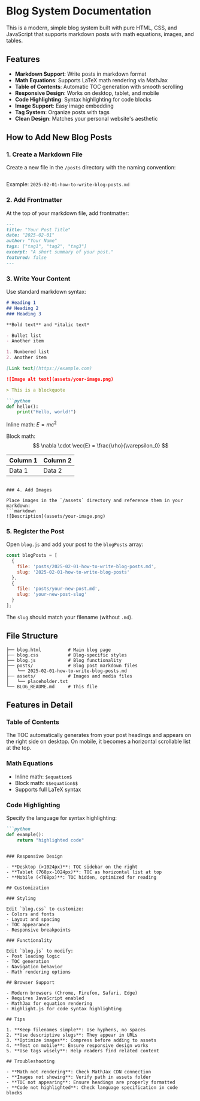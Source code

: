 # Blog System Documentation

This is a modern, simple blog system built with pure HTML, CSS, and JavaScript that supports markdown posts with math equations, images, and tables.

## Features

- **Markdown Support**: Write posts in markdown format
- **Math Equations**: Supports LaTeX math rendering via MathJax
- **Table of Contents**: Automatic TOC generation with smooth scrolling
- **Responsive Design**: Works on desktop, tablet, and mobile
- **Code Highlighting**: Syntax highlighting for code blocks
- **Image Support**: Easy image embedding
- **Tag System**: Organize posts with tags
- **Clean Design**: Matches your personal website's aesthetic

## How to Add New Blog Posts

### 1. Create a Markdown File

Create a new file in the `/posts` directory with the naming convention:
```YYYY-MM-DD-your-title.md
```

Example: `2025-02-01-how-to-write-blog-posts.md`

### 2. Add Frontmatter

At the top of your markdown file, add frontmatter:

```markdown
---
title: "Your Post Title"
date: "2025-02-01"
author: "Your Name"
tags: ["tag1", "tag2", "tag3"]
excerpt: "A short summary of your post."
featured: false
---
```

### 3. Write Your Content

Use standard markdown syntax:

```markdown
# Heading 1
## Heading 2
### Heading 3

**Bold text** and *italic text*

- Bullet list
- Another item

1. Numbered list
2. Another item

[Link text](https://example.com)

![Image alt text](assets/your-image.png)

> This is a blockquote

```python
def hello():
    print("Hello, world!")
```

Inline math: $E=mc^2$

Block math:
$$
\nabla \cdot \vec{E} = \frac{\rho}{\varepsilon_0}
$$

| Column 1 | Column 2 |
|----------|----------|
| Data 1   | Data 2   |
```

### 4. Add Images

Place images in the `/assets` directory and reference them in your markdown:
```markdown
![Description](assets/your-image.png)
```

### 5. Register the Post

Open `blog.js` and add your post to the `blogPosts` array:

```javascript
const blogPosts = [
  {
    file: 'posts/2025-02-01-how-to-write-blog-posts.md',
    slug: '2025-02-01-how-to-write-blog-posts'
  },
  {
    file: 'posts/your-new-post.md',
    slug: 'your-new-post-slug'
  }
];
```

The `slug` should match your filename (without `.md`).

## File Structure

```
├── blog.html          # Main blog page
├── blog.css           # Blog-specific styles
├── blog.js            # Blog functionality
├── posts/             # Blog post markdown files
│   └── 2025-02-01-how-to-write-blog-posts.md
├── assets/            # Images and media files
│   └── placeholder.txt
└── BLOG_README.md     # This file
```

## Features in Detail

### Table of Contents

The TOC automatically generates from your post headings and appears on the right side on desktop. On mobile, it becomes a horizontal scrollable list at the top.

### Math Equations

- Inline math: `$equation$`
- Block math: `$$equation$$`
- Supports full LaTeX syntax

### Code Highlighting

Specify the language for syntax highlighting:
```markdown
```python
def example():
    return "highlighted code"
```
```

### Responsive Design

- **Desktop (>1024px)**: TOC sidebar on the right
- **Tablet (768px-1024px)**: TOC as horizontal list at top
- **Mobile (<768px)**: TOC hidden, optimized for reading

## Customization

### Styling

Edit `blog.css` to customize:
- Colors and fonts
- Layout and spacing
- TOC appearance
- Responsive breakpoints

### Functionality

Edit `blog.js` to modify:
- Post loading logic
- TOC generation
- Navigation behavior
- Math rendering options

## Browser Support

- Modern browsers (Chrome, Firefox, Safari, Edge)
- Requires JavaScript enabled
- MathJax for equation rendering
- Highlight.js for code syntax highlighting

## Tips

1. **Keep filenames simple**: Use hyphens, no spaces
2. **Use descriptive slugs**: They appear in URLs
3. **Optimize images**: Compress before adding to assets
4. **Test on mobile**: Ensure responsive design works
5. **Use tags wisely**: Help readers find related content

## Troubleshooting

- **Math not rendering**: Check MathJax CDN connection
- **Images not showing**: Verify path in assets folder
- **TOC not appearing**: Ensure headings are properly formatted
- **Code not highlighted**: Check language specification in code blocks 